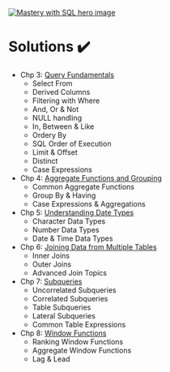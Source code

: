 [![Mastery with SQL hero image](https://www.masterywithsql.com/images/mws-hero.svg)](https://www.masterywithsql.com/)

# Solutions ✔️

* Chp 3: [Query Fundamentals](https://github.com/carlcorder/mastery-with-sql-solutions/blob/master/exercises-chp3.md)
  * Select From
  * Derived Columns
  * Filtering with Where
  * And, Or & Not
  * NULL handling
  * In, Between & Like
  * Ordery By
  * SQL Order of Execution
  * Limit & Offset
  * Distinct
  * Case Expressions
* Chp 4: [Aggregate Functions and Grouping](https://github.com/carlcorder/mastery-with-sql-solutions/blob/master/exercises-chp4.md)
  * Common Aggregate Functions
  * Group By & Having
  * Case Expressions & Aggregations
* Chp 5: [Understanding Date Types](https://github.com/carlcorder/mastery-with-sql-solutions/blob/master/exercises-chp5.md)
  * Character Data Types
  * Number Data Types
  * Date & Time Data Types
* Chp 6: [Joining Data from Multiple Tables](https://github.com/carlcorder/mastery-with-sql-solutions/blob/master/exercises-chp6.md)
  * Inner Joins
  * Outer Joins
  * Advanced Join Topics
* Chp 7: [Subqueries](https://github.com/carlcorder/mastery-with-sql-solutions/blob/master/exercises-chp7.md)
  * Uncorrelated Subqueries
  * Correlated Subqueries
  * Table Subqueries
  * Lateral Subqueries
  * Common Table Expressions
* Chp 8: [Window Functions](https://github.com/carlcorder/mastery-with-sql-solutions/blob/master/exercises-chp8.md)
  * Ranking Window Functions
  * Aggregate Window Functions
  * Lag & Lead
